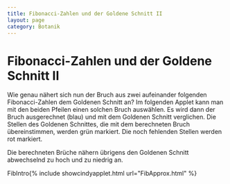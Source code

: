 ```yaml
---
title: Fibonacci-Zahlen und der Goldene Schnitt II
layout: page
category: Botanik
---
```

# Fibonacci-Zahlen und der Goldene Schnitt II

Wie genau nähert sich nun der Bruch aus zwei aufeinander folgenden Fibonacci-Zahlen dem
Goldenen Schnitt an? Im folgenden Applet kann man mit den beiden Pfeilen
einen solchen Bruch auswählen. Es wird dann der Bruch ausgerechnet (blau)
und mit dem Goldenen Schnitt verglichen. Die Stellen des Goldenen Schnittes, die mit dem berechneten Bruch
übereinstimmen, werden grün markiert. Die noch fehlenden Stellen werden rot markiert.
<p></p>
<p></p>
Die berechneten Brüche nähern übrigens den Goldenen Schnitt abwechselnd zu hoch und zu niedrig an.
<p></p>
<p></p>
FibIntro{% include showcindyapplet.html url="FibApprox.html" %}

